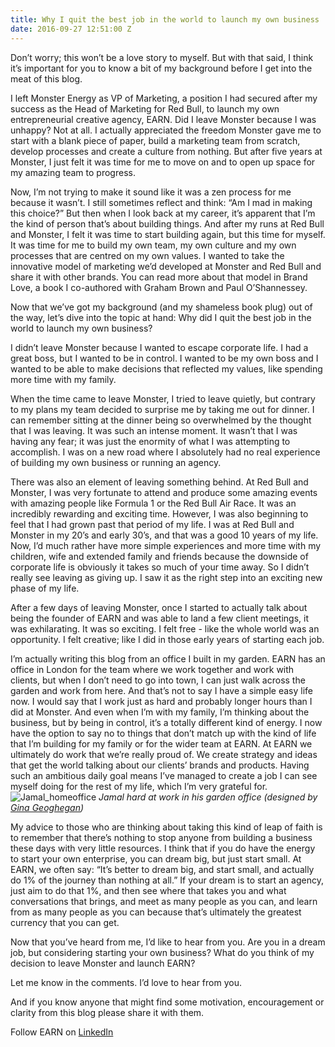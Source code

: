 ```yaml
---
title: Why I quit the best job in the world to launch my own business
date: 2016-09-27 12:51:00 Z
---
```


Don’t worry; this won’t be a love story to myself. But with that said, I think it’s important for you to know a bit of my background before I get into the meat of this blog. 

I left Monster Energy as VP of Marketing, a position I had secured after my success as the Head of Marketing for Red Bull, to launch my own entrepreneurial creative agency, EARN. Did I leave Monster because I was unhappy? Not at all. I actually appreciated the freedom Monster gave me to start with a blank piece of paper, build a marketing team from scratch, develop processes and create a culture from nothing. But after five years at Monster, I just felt it was time for me to move on and to open up space for my amazing team to progress. 

Now, I’m not trying to make it sound like it was a zen process for me because it wasn’t. I still sometimes reflect and think: “Am I mad in making this choice?” But then when I look back at my career, it’s apparent that I’m the kind of person that’s about building things. And after my runs at Red Bull and Monster, I felt it was time to start building again, but this time for myself. It was time for me to build my own team, my own culture and my own processes that are centred on my own values. I wanted to take the innovative model of marketing we’d developed at Monster and Red Bull and share it with other brands. You can read more about that model in Brand Love, a book I co-authored with Graham Brown and Paul O’Shannessey.

Now that we’ve got my background (and my shameless book plug) out of the way, let’s dive into the topic at hand: Why did I quit the best job in the world to launch my own business?

I didn’t leave Monster because I wanted to escape corporate life. I had a great boss, but I wanted to be in control. I wanted to be my own boss and I wanted to be able to make decisions that reflected my values, like spending more time with my family. 

When the time came to leave Monster, I tried to leave quietly, but contrary to my plans my team decided to surprise me by taking me out for dinner. I can remember sitting at the dinner being so overwhelmed by the thought that I was leaving. It was such an intense moment. It wasn’t that I was having any fear; it was just the enormity of what I was attempting to accomplish. I was on a new road where I absolutely had no real experience of building my own business or running an agency.

There was also an element of leaving something behind. At Red Bull and Monster, I was very fortunate to attend and produce some amazing events with amazing people like Formula 1 or the Red Bull Air Race. It was an incredibly rewarding and exciting time. However, I was also beginning to feel that I had grown past that period of my life. I was at Red Bull and Monster in my 20’s and early 30’s, and that was a good 10 years of my life. Now, I’d much rather have more simple experiences and more time with my children, wife and extended family and friends because the downside of corporate life is obviously it takes so much of your time away. So I didn’t really see leaving as giving up. I saw it as the right step into an exciting new phase of my life.

After a few days of leaving Monster, once I started to actually talk about being the founder of EARN and was able to land a few client meetings, it was exhilarating. It was so exciting. I felt free - like the whole world was an opportunity. I felt creative; like I did in those early years of starting each job. 

I’m actually writing this blog from an office I built in my garden. EARN has an office in London for the team where we work together and work with clients, but when I don’t need to go into town, I can just walk across the garden and work from here. And that’s not to say I have a simple easy life now. I would say that I work just as hard and probably longer hours than I did at Monster. And even when I’m with my family, I’m thinking about the business, but by being in control, it’s a totally different kind of energy. I now have the option to say no to things that don’t match up with the kind of life that I’m building for my family or for the wider team at EARN. At EARN we ultimately do work that we’re really proud of. We create strategy and ideas that get the world talking about our clients’ brands and products. Having such an ambitious daily goal means I’ve managed to create a job I can see myself doing for the rest of my life, which I’m very grateful for.
![Jamal_homeoffice](/assets/Jamal_homeoffice.jpg) 
*Jamal hard at work in his garden office (designed by [Gina Geoghegan](http://www.ginageoghegan.com/ ))*

My advice to those who are thinking about taking this kind of leap of faith is to remember that there’s nothing to stop anyone from building a business these days with very little resources. I think that if you do have the energy to start your own enterprise, you can dream big, but just start small. At EARN, we often say: “It’s better to dream big, and start small, and actually do 1% of the journey than nothing at all.” If your dream is to start an agency, just aim to do that 1%, and then see where that takes you and what conversations that brings, and meet as many people as you can, and learn from as many people as you can because that’s ultimately the greatest currency that you can get.

Now that you’ve heard from me, I’d like to hear from you. Are you in a dream job, but considering starting your own business? What do you think of my decision to leave Monster and launch EARN? 

Let me know in the comments. I’d love to hear from you. 

And if you know anyone that might find some motivation, encouragement or clarity from this blog please share it with them.

Follow EARN on [LinkedIn](https://www.linkedin.com/company/earn-media-limited)
